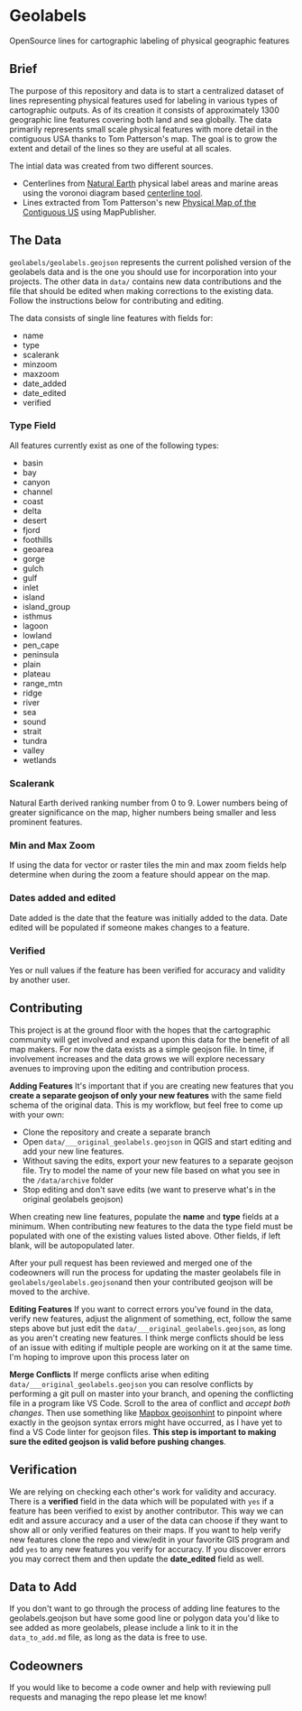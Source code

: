 # Geolabels
OpenSource lines for cartographic labeling of physical geographic features

## Brief
The purpose of this repository and data is to start a centralized dataset of lines representing physical features used for labeling in various types of cartographic outputs. As of its creation it consists of approximately 1300 geographic line features covering both land and sea globally. The data primarily represents small scale physical features with more detail in the contiguous USA thanks to Tom Patterson's map. The goal is to grow the extent and detail of the lines so they are useful at all scales. 

The intial data was created from two different sources. 

*   Centerlines from [Natural Earth](https://www.naturalearthdata.com/downloads/10m-physical-vectors/10m-physical-labels/) physical label areas and marine areas using the voronoi diagram based [centerline tool](https://github.com/ungarj/label_centerlines). 
*   Lines extracted from Tom Patterson's new [Physical Map of the Contiguous US](http://www.shadedrelief.com/us-physical/) using MapPublisher. 

## The Data
`geolabels/geolabels.geojson` represents the current polished version of the geolabels data and is the one you should use for incorporation into your projects. The other data in `data/` contains new data contributions and the file that should be edited when making corrections to the existing data. Follow the instructions below for contributing and editing.

The data consists of single line features with fields for:
*   name
*   type
*   scalerank
*   minzoom
*   maxzoom
*   date_added
*   date_edited
*   verified

### Type Field
All features currently exist as one of the following types:

* basin
* bay
* canyon
* channel
* coast
* delta
* desert
* fjord
* foothills
* geoarea
* gorge
* gulch
* gulf
* inlet
* island
* island_group
* isthmus
* lagoon
* lowland
* pen_cape
* peninsula
* plain
* plateau
* range_mtn
* ridge
* river
* sea
* sound
* strait
* tundra
* valley
* wetlands

### Scalerank
Natural Earth derived ranking number from 0 to 9. Lower numbers being of greater significance on the map, higher numbers being smaller and less prominent features.

### Min and Max Zoom
If using the data for vector or raster tiles the min and max zoom fields help determine when during the zoom a feature should appear on the map.

### Dates added and edited
Date added is the date that the feature was initially added to the data. Date edited will be populated if someone makes changes to a feature.

### Verified
Yes or null values if the feature has been verified for accuracy and validity by another user.

## Contributing
This project is at the ground floor with the hopes that the cartographic community will get involved and expand upon this data for the benefit of all map makers. For now the data exists as a simple geojson file. In time, if involvement increases and the data grows we will explore necessary avenues to improving upon the editing and contribution process.

**Adding Features**
It's important that if you are creating new features that you **create a separate geojson of only your new features** with the same field schema of the original data. This is my workflow, but feel free to come up with your own:
* Clone the repository and create a separate branch 
* Open `data/___original_geolabels.geojson` in QGIS and start editing and add your new line features.
* Without saving the edits, export your new features to a separate geojson file. Try to model the name of your new file based on what you see in the `/data/archive` folder
* Stop editing and don't save edits (we want to preserve what's in the original geolabels geojson)

When creating new line features, populate the **name** and **type** fields at a minimum. When contributing new features to the data the type field must be populated with one of the existing values listed above. Other fields, if left blank, will be autopopulated later.

After your pull request has been reviewed and merged one of the codeowners will run the process for updating the master geolabels file in `geolabels/geolabels.geojson`and then your contributed geojson will be moved to the archive. 

**Editing Features**
If you want to correct errors you've found in the data, verify new features, adjust the alignment of something, ect, follow the same steps above but just edit the `data/___original_geolabels.geojson`, as long as you aren't creating new features. I think merge conflicts should be less of an issue with editing if multiple people are working on it at the same time. I'm hoping to improve upon this process later on

**Merge Conflicts**
If merge conflicts arise when editing `data/___original_geolabels.geojson` you can resolve conflicts by performing a git pull on master into your branch, and opening the conflicting file in a program like VS Code. Scroll to the area of conflict and _accept both changes_. Then use something like [Mapbox geojsonhint](https://github.com/mapbox/geojsonhint) to pinpoint where exactly in the geojson syntax errors might have occurred, as I have yet to find a VS Code linter for geojson files. **This step is important to making sure the edited geojson is valid before pushing changes**.

## Verification
We are relying on checking each other's work for validity and accuracy. There is a **verified** field in the data which will be populated with `yes` if a feature has been verified to exist by another contributor. This way we can edit and assure accuracy and a user of the data can choose if they want to show all or only verified features on their maps. If you want to help verify new features clone the repo and view/edit in your favorite GIS program and add `yes` to any new features you verify for accuracy. If you discover errors you may correct them and then update the **date_edited** field as well.

## Data to Add
If you don't want to go through the process of adding line features to the geolabels.geojson but have some good line or polygon data you'd like to see added as more geolabels, please include a link to it in the `data_to_add.md` file, as long as the data is free to use.

## Codeowners
If you would like to become a code owner and help with reviewing pull requests and managing the repo please let me know!

